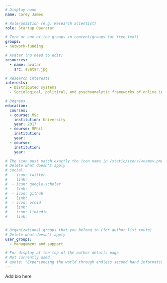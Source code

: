 ```yaml
---
# Display name
name: Corey James

# Role/position (e.g. Research Scientist)
role: Startup Operator

# Zero or one of the groups in content/groups (or free text)
groups:
- network-funding

# Avatar (no need to edit)
resources:
  - name: avatar
    src: avatar.jpg

# Research interests
interests:
  - Distributed systems
  - Sociological, political, and psychoanalytic frameworks of online interactions

# Degrees
education:
  courses:
  - course: MSc
    institution: University
    year: 2017
  - course: MPhil
    institution:
    year:
  - course:
    institution:
    year:

# The icon must match exactly the icon name in /static/icons/<name>.png
# Delete what doesn't apply
# social:
#  - icon: twitter
#    link:
#  - icon: google-scholar
#    link:
#  - icon: github
#    link:
#  - icon: orcid
#    link:
#  - icon: linkedin
#    link:


# Organizational groups that you belong to (for author list route)
# Delete what doesn't apply
user_groups:
  - Management and support

# For display at the top of the author details page
# Not currently used
# quote: "Experiencing the world through endless second hand information isn't enough. If we want authenticity, we have to initiate it." - Travis Rice
---
```


Add bio here
